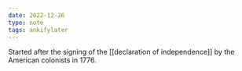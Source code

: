 ```yaml
---
date: 2022-12-26
type: note
tags: ankifylater
---
```


Started after the signing of the [[declaration of independence]] by the American colonists in 1776.

